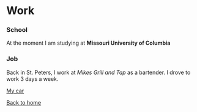 # Work
### School
At the moment I am studying at **Missouri University of Columbia**
### Job
Back in St. Peters, I work at _Mikes Grill and Tap_ as a bartender.
I drove to work 3 days a week. 

[My car](https://github.com/Bmandog/aboutMe/blob/main/IMG_5007.jpg)

[Back to home](./README.md)
